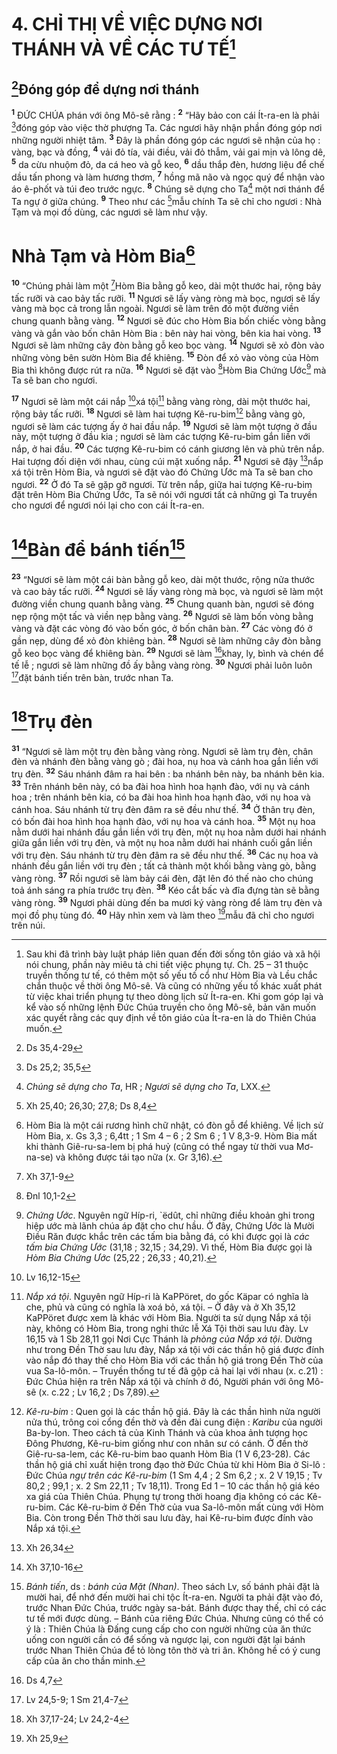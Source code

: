 # 4. CHỈ THỊ VỀ VIỆC DỰNG NƠI THÁNH VÀ VỀ CÁC TƯ TẾ[^1]
## [^1*]Đóng góp để dựng nơi thánh
<sup><b>1</b></sup> ĐỨC CHÚA phán với ông Mô-sê rằng : <sup><b>2</b></sup> “Hãy bảo con cái Ít-ra-en là phải [^2*]đóng góp vào việc thờ phượng Ta. Các ngươi hãy nhận phần đóng góp nơi những người nhiệt tâm. <sup><b>3</b></sup> Đây là phần đóng góp các ngươi sẽ nhận của họ : vàng, bạc và đồng, <sup><b>4</b></sup> vải đỏ tía, vải điều, vải đỏ thẫm, vải gai mịn và lông dê, <sup><b>5</b></sup> da cừu nhuộm đỏ, da cá heo và gỗ keo, <sup><b>6</b></sup> dầu thắp đèn, hương liệu để chế dầu tấn phong và làm hương thơm, <sup><b>7</b></sup> hồng mã não và ngọc quý để nhận vào áo ê-phốt và túi đeo trước ngực. <sup><b>8</b></sup> Chúng sẽ dựng cho Ta[^2] một nơi thánh để Ta ngự ở giữa chúng. <sup><b>9</b></sup> Theo như các [^3*]mẫu chính Ta sẽ chỉ cho ngươi : Nhà Tạm và mọi đồ dùng, các ngươi sẽ làm như vậy.

# Nhà Tạm và Hòm Bia[^3]
<sup><b>10</b></sup> “Chúng phải làm một [^4*]Hòm Bia bằng gỗ keo, dài một thước hai, rộng bảy tấc rưỡi và cao bảy tấc rưỡi. <sup><b>11</b></sup> Ngươi sẽ lấy vàng ròng mà bọc, ngươi sẽ lấy vàng mà bọc cả trong lẫn ngoài. Ngươi sẽ làm trên đó một đường viền chung quanh bằng vàng. <sup><b>12</b></sup> Ngươi sẽ đúc cho Hòm Bia bốn chiếc vòng bằng vàng và gắn vào bốn chân Hòm Bia : bên này hai vòng, bên kia hai vòng. <sup><b>13</b></sup> Ngươi sẽ làm những cây đòn bằng gỗ keo bọc vàng. <sup><b>14</b></sup> Ngươi sẽ xỏ đòn vào những vòng bên sườn Hòm Bia để khiêng. <sup><b>15</b></sup> Đòn để xỏ vào vòng của Hòm Bia thì không được rút ra nữa. <sup><b>16</b></sup> Ngươi sẽ đặt vào [^5*]Hòm Bia Chứng Ước[^4] mà Ta sẽ ban cho ngươi.

<sup><b>17</b></sup> Ngươi sẽ làm một cái nắp [^6*]xá tội[^5] bằng vàng ròng, dài một thước hai, rộng bảy tấc rưỡi. <sup><b>18</b></sup> Ngươi sẽ làm hai tượng Kê-ru-bim[^6] bằng vàng gò, ngươi sẽ làm các tượng ấy ở hai đầu nắp. <sup><b>19</b></sup> Ngươi sẽ làm một tượng ở đầu này, một tượng ở đầu kia ; ngươi sẽ làm các tượng Kê-ru-bim gắn liền với nắp, ở hai đầu. <sup><b>20</b></sup> Các tượng Kê-ru-bim có cánh giương lên và phủ trên nắp. Hai tượng đối diện với nhau, cùng cúi mặt xuống nắp. <sup><b>21</b></sup> Ngươi sẽ đậy [^7*]nắp xá tội trên Hòm Bia, và ngươi sẽ đặt vào đó Chứng Ước mà Ta sẽ ban cho ngươi. <sup><b>22</b></sup> Ở đó Ta sẽ gặp gỡ ngươi. Từ trên nắp, giữa hai tượng Kê-ru-bim đặt trên Hòm Bia Chứng Ước, Ta sẽ nói với ngươi tất cả những gì Ta truyền cho ngươi để ngươi nói lại cho con cái Ít-ra-en.

# [^8*]Bàn để bánh tiến[^7]
<sup><b>23</b></sup> “Ngươi sẽ làm một cái bàn bằng gỗ keo, dài một thước, rộng nửa thước và cao bảy tấc rưỡi. <sup><b>24</b></sup> Ngươi sẽ lấy vàng ròng mà bọc, và ngươi sẽ làm một đường viền chung quanh bằng vàng. <sup><b>25</b></sup> Chung quanh bàn, ngươi sẽ đóng nẹp rộng một tấc và viền nẹp bằng vàng. <sup><b>26</b></sup> Ngươi sẽ làm bốn vòng bằng vàng và đặt các vòng đó vào bốn góc, ở bốn chân bàn. <sup><b>27</b></sup> Các vòng đó ở gần nẹp, dùng để xỏ đòn khiêng bàn. <sup><b>28</b></sup> Ngươi sẽ làm những cây đòn bằng gỗ keo bọc vàng để khiêng bàn. <sup><b>29</b></sup> Ngươi sẽ làm [^9*]khay, ly, bình và chén để tế lễ ; ngươi sẽ làm những đồ ấy bằng vàng ròng. <sup><b>30</b></sup> Ngươi phải luôn luôn [^10*]đặt bánh tiến trên bàn, trước nhan Ta.

# [^11*]Trụ đèn
<sup><b>31</b></sup> “Ngươi sẽ làm một trụ đèn bằng vàng ròng. Ngươi sẽ làm trụ đèn, chân đèn và nhánh đèn bằng vàng gò ; đài hoa, nụ hoa và cánh hoa gắn liền với trụ đèn. <sup><b>32</b></sup> Sáu nhánh đâm ra hai bên : ba nhánh bên này, ba nhánh bên kia. <sup><b>33</b></sup> Trên nhánh bên này, có ba đài hoa hình hoa hạnh đào, với nụ và cánh hoa ; trên nhánh bên kia, có ba đài hoa hình hoa hạnh đào, với nụ hoa và cánh hoa. Sáu nhánh từ trụ đèn đâm ra sẽ đều như thế. <sup><b>34</b></sup> Ở thân trụ đèn, có bốn đài hoa hình hoa hạnh đào, với nụ hoa và cánh hoa. <sup><b>35</b></sup> Một nụ hoa nằm dưới hai nhánh đầu gắn liền với trụ đèn, một nụ hoa nằm dưới hai nhánh giữa gắn liền với trụ đèn, và một nụ hoa nằm dưới hai nhánh cuối gắn liền với trụ đèn. Sáu nhánh từ trụ đèn đâm ra sẽ đều như thế. <sup><b>36</b></sup> Các nụ hoa và nhánh đều gắn liền với trụ đèn ; tất cả thành một khối bằng vàng gò, bằng vàng ròng. <sup><b>37</b></sup> Rồi ngươi sẽ làm bảy cái đèn, đặt lên đó thế nào cho chúng toả ánh sáng ra phía trước trụ đèn. <sup><b>38</b></sup> Kéo cắt bấc và đĩa đựng tàn sẽ bằng vàng ròng. <sup><b>39</b></sup> Ngươi phải dùng đến ba mươi ký vàng ròng để làm trụ đèn và mọi đồ phụ tùng đó. <sup><b>40</b></sup> Hãy nhìn xem và làm theo [^12*]mẫu đã chỉ cho ngươi trên núi.

[^1]: Sau khi đã trình bày luật pháp liên quan đến đời sống tôn giáo và xã hội nói chung, phần này miêu tả chi tiết việc phụng tự. Ch. 25 – 31 thuộc truyền thống tư tế, có thêm một số yếu tố cổ như Hòm Bia và Lều chắc chắn thuộc về thời ông Mô-sê. Và cũng có những yếu tố khác xuất phát từ việc khai triển phụng tự theo dòng lịch sử Ít-ra-en. Khi gom góp lại và kể vào số những lệnh Đức Chúa truyền cho ông Mô-sê, bản văn muốn xác quyết rằng các quy định về tôn giáo của Ít-ra-en là do Thiên Chúa muốn.
[^2]: <i>Chúng sẽ dựng cho Ta</i>, HR ; <i>Ngươi sẽ dựng cho Ta</i>, LXX.
[^3]: Hòm Bia là một cái rương hình chữ nhật, có đòn gỗ để khiêng. Về lịch sử Hòm Bia, x. Gs 3,3 ; 6,4tt ; 1 Sm 4 – 6 ; 2 Sm 6 ; 1 V 8,3-9. Hòm Bia mất khi thành Giê-ru-sa-lem bị phá huỷ (cũng có thể ngay từ thời vua Mơ-na-se) và không được tái tạo nữa (x. Gr 3,16).
[^4]: <i>Chứng Ước</i>. Nguyên ngữ Híp-ri, <span class="hebrew-translit">`ëdût</span>, chỉ những điều khoản ghi trong hiệp ước mà lãnh chúa áp đặt cho chư hầu. Ở đây, Chứng Ước là Mười Điều Răn được khắc trên các tấm bia bằng đá, có khi được gọi là <i>các tấm bia Chứng Ước</i> (31,18 ; 32,15 ; 34,29). Vì thế, Hòm Bia được gọi là <i>Hòm Bia Chứng Ước</i> (25,22 ; 26,33 ; 40,21).
[^5]: <i>Nắp xá tội</i>. Nguyên ngữ Híp-ri là <span class="hebrew-translit">KaPPöret</span>, do gốc <span class="hebrew-translit">Käpar</span> có nghĩa là che, phủ và cũng có nghĩa là xoá bỏ, xá tội. – Ở đây và ở Xh 35,12 <span class="hebrew-translit">KaPPöret</span> được xem là khác với Hòm Bia. Người ta sử dụng Nắp xá tội này, không có Hòm Bia, trong nghi thức lễ Xá Tội thời sau lưu đày. Lv 16,15 và 1 Sb 28,11 gọi Nơi Cực Thánh là <i>phòng của Nắp xá tội</i>. Dường như trong Đền Thờ sau lưu đày, Nắp xá tội với các thần hộ giá được đính vào nắp đó thay thế cho Hòm Bia với các thần hộ giá trong Đền Thờ của vua Sa-lô-môn. – Truyền thống tư tế đã gộp cả hai lại với nhau (x. c.21) : Đức Chúa hiện ra trên Nắp xá tội và chính ở đó, Người phán với ông Mô-sê (x. c.22 ; Lv 16,2 ; Ds 7,89).
[^6]: <i>Kê-ru-bim</i> : Quen gọi là các thần hộ giá. Đây là các thần hình nửa người nửa thú, trông coi cổng đền thờ và đền đài cung điện : <i>Karibu</i> của người Ba-by-lon. Theo cách tả của Kinh Thánh và của khoa ảnh tượng học Đông Phương, Kê-ru-bim giống như con nhân sư có cánh. Ở đền thờ Giê-ru-sa-lem, các Kê-ru-bim bao quanh Hòm Bia (1 V 6,23-28). Các thần hộ giá chỉ xuất hiện trong đạo thờ Đức Chúa từ khi Hòm Bia ở Si-lô : Đức Chúa <i>ngự trên các Kê-ru-bim</i> (1 Sm 4,4 ; 2 Sm 6,2 ; x. 2 V 19,15 ; Tv 80,2 ; 99,1 ; x. 2 Sm 22,11 ; Tv 18,11). Trong Ed 1 – 10 các thần hộ giá kéo xa giá của Thiên Chúa. Phụng tự trong thời hoang địa không có các Kê-ru-bim. Các Kê-ru-bim ở Đền Thờ của vua Sa-lô-môn mất cùng với Hòm Bia. Còn trong Đền Thờ thời sau lưu đày, hai Kê-ru-bim được đính vào Nắp xá tội.
[^7]: <i>Bánh tiến</i>, ds : <i>bánh của Mặt (Nhan)</i>. Theo sách Lv, số bánh phải đặt là mười hai, để nhớ đến mười hai chi tộc Ít-ra-en. Người ta phải đặt vào đó, trước Nhan Đức Chúa, trước ngày sa-bát. Bánh được thay thế, chỉ có các tư tế mới được dùng. – Bánh của riêng Đức Chúa. Nhưng cũng có thể có ý là : Thiên Chúa là Đấng cung cấp cho con người những của ăn thức uống con người cần có để sống và ngược lại, con người đặt lại bánh trước Nhan Thiên Chúa để tỏ lòng tôn thờ và tri ân. Không hề có ý cung cấp của ăn cho thần minh.
[^1*]: Ds 35,4-29
[^2*]: Ds 25,2; 35,5
[^3*]: Xh 25,40; 26,30; 27,8; Ds 8,4
[^4*]: Xh 37,1-9
[^5*]: Đnl 10,1-2
[^6*]: Lv 16,12-15
[^7*]: Xh 26,34
[^8*]: Xh 37,10-16
[^9*]: Ds 4,7
[^10*]: Lv 24,5-9; 1 Sm 21,4-7
[^11*]: Xh 37,17-24; Lv 24,2-4
[^12*]: Xh 25,9
